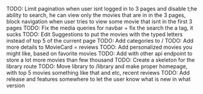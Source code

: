 TODO: Limit pagination when user isnt logged in to 3 pages and disable t;he ability to search, he can view only the movies that are in in the 3 pages, block navigation when user tries to view some movie that isnt in the first 3 pages
TODO: Fix the media queries for navbar + fix the search the a tag, it sucks
TODO: Edit Suggestions to put the movies with the typed letters instead of top 5 of the current page
TODO: Add categories to /
TODO: Add more details to MovieCard = reviews
TODO: Add personalized movies you might like, based on favorite movies
TODO: Add with other api endpoint to store a lot more movies than few thousand
TODO: Create a skeleton for the library route
TODO: Move library to /library and make proper homepage, with top 5 movies something like that and etc, recent reviews 
    TODO: Add release and features somewhere to let the user know what is new in what version